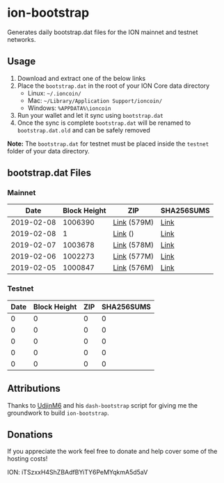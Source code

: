 # ion-bootstrap

Generates daily bootstrap.dat files for the ION mainnet and testnet networks.

## Usage

1. Download and extract one of the below links
2. Place the `bootstrap.dat` in the root of your ION Core data directory
    - Linux: `~/.ioncoin/`
    - Mac: `~/Library/Application Support/ioncoin/`
    - Windows: `%APPDATA%\ioncoin`
3. Run your wallet and let it sync using `bootstrap.dat`
4. Once the sync is complete `bootstrap.dat` will be renamed to `bootstrap.dat.old` and can be safely removed

**Note:** The `bootstrap.dat` for testnet must be placed inside the `testnet` folder of your data directory.

## bootstrap.dat Files

### Mainnet

|    Date    | Block Height | ZIP | SHA256SUMS |
| ---------- | ------------ | --- | ---------- |
| 2019-02-08 | 1006390 | [Link](https://s3-ap-southeast-2.amazonaws.com/ion-bootstrap/mainnet/2019-02-08/bootstrap.dat.zip) (579M) | [Link](https://s3-ap-southeast-2.amazonaws.com/ion-bootstrap/mainnet/2019-02-08/SHA256SUMS) |
| 2019-02-08 | 1 | [Link](https://s3-ap-southeast-2.amazonaws.com/ion-bootstrap/mainnet/2019-02-08/bootstrap.dat.zip) () | [Link](https://s3-ap-southeast-2.amazonaws.com/ion-bootstrap/mainnet/2019-02-08/SHA256SUMS) |
| 2019-02-07 | 1003678 | [Link](https://s3-ap-southeast-2.amazonaws.com/ion-bootstrap/mainnet/2019-02-07/bootstrap.dat.zip) (578M) | [Link](https://s3-ap-southeast-2.amazonaws.com/ion-bootstrap/mainnet/2019-02-07/SHA256SUMS) |
| 2019-02-06 | 1002273 | [Link](https://s3-ap-southeast-2.amazonaws.com/ion-bootstrap/mainnet/2019-02-06/bootstrap.dat.zip) (577M) | [Link](https://s3-ap-southeast-2.amazonaws.com/ion-bootstrap/mainnet/2019-02-06/SHA256SUMS) |
| 2019-02-05 | 1000847 | [Link](https://s3-ap-southeast-2.amazonaws.com/ion-bootstrap/mainnet/2019-02-05/bootstrap.dat.zip) (576M) | [Link](https://s3-ap-southeast-2.amazonaws.com/ion-bootstrap/mainnet/2019-02-05/SHA256SUMS) |

### Testnet

|    Date    | Block Height | ZIP | SHA256SUMS |
| ---------- | ------------ | --- | ---------- |
| 0 | 0 | 0 | 0 |
| 0 | 0 | 0 | 0 |
| 0 | 0 | 0 | 0 |
| 0 | 0 | 0 | 0 |
| 0 | 0 | 0 | 0 |

## Attributions

Thanks to [UdjinM6](https://github.com/UdjinM6) and his `dash-bootstrap` script
for giving me the groundwork to build `ion-bootstrap`.

## Donations

If you appreciate the work feel free to donate and help cover some of the
hosting costs!

ION: iTSzxxH4ShZBAdfBYiTY6PeMYqkmA5d5aV
